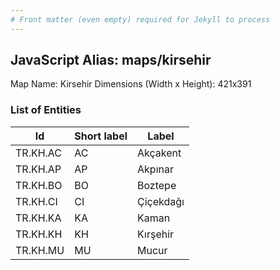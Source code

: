 ```yaml
---
# Front matter (even empty) required for Jekyll to process
---
```


## JavaScript Alias: maps/kirsehir

Map Name: Kirsehir
Dimensions (Width x Height): 421x391





### List of Entities

 Id | Short label | Label
---|---|---
TR.KH.AC|AC|Akçakent
TR.KH.AP|AP|Akpınar
TR.KH.BO|BO|Boztepe
TR.KH.CI|CI|Çiçekdağı
TR.KH.KA|KA|Kaman
TR.KH.KH|KH|Kırşehir
TR.KH.MU|MU|Mucur